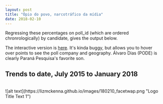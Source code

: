 ```yaml
---
layout: post
title: "Ópio do povo, narcotráfico da mídia"
date: 2018-02-10
---
```

<p> Regressing these percentages on poll_id (which are ordered chronrologically) by candidate, gives the output below.</p>
<p> The interactive version is <a href="http://rpubs.com/lizmckenna/359463">here</a>. It's kinda buggy, but allows you to hover over points to see the poll company and geography. Álvaro Dias (PODE) is clearly Paraná Pesquisa's favorite son.</p>
<h2> Trends to date, July 2015 to January 2018 </h2>
<br>
 ![alt text](https://lizmckenna.github.io/images/180210_facetwap.png "Logo Title Text 1")
 <br>
